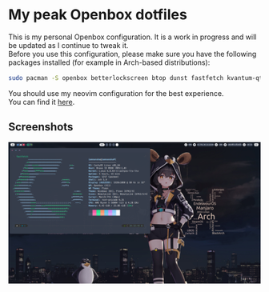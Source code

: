 # My peak Openbox dotfiles
This is my personal Openbox configuration. It is a work in progress and will be updated as I continue to tweak it.  
Before you use this configuration, please make sure you have the following packages installed (for example in Arch-based distributions):
```bash
sudo pacman -S openbox betterlockscreen btop dunst fastfetch kvantum-qt5 obmenu-generator qt5ct rofi thunar tint2 xfce4-power-manager spectacle nitrogen rxvt-unicode-truecolor-wide-glyphs nm-applet picom perl-gtk3 alsa-utils brightnessctl wireless_tools xclip xsettingsd xss-lock thunar-archive-plugin thunar-volman gsimplecal pavucontrol polkit-gnome nvim neovide
```
You should use my neovim configuration for the best experience.  
You can find it [here](https://github.com/nhktmdzhg/nvim).  
## Screenshots
![Screenshot 1](meo/screenshot.png)

